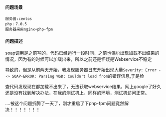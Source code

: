 #### 问题场景
```
服务器:centos
php：7.0.5
服务器采用nginx+php-fpm
```

#### 问题描述

soap调用是之前写的，代码已经运行一段时间，之前也偶尔出现加载不出结果的情况，因为有的时候可以加载出来，所以之前还是怀疑是Webservice不稳定

导致的，但是从前两天开始，我发现服务器日志开始出现大量`Severity: Error --> SOAP-ERROR: Parsing WSD: Couldn't load from`的错误信息,于是检

查代码发现现在都加载不出来了，无法获取webservice结果，网上google了好久还是没有找到解决办法，在我的测试机上，同样的环境，测试机访问正常。


....被这个问题折腾了一天了，刚才重启了下php-fpm问题竟然解决！！！！！！！
